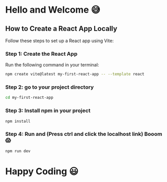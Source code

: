 # Hello and Welcome 😅

## How to Create a React App Locally

Follow these steps to set up a React app using Vite:

### Step 1: Create the React App
Run the following command in your terminal:
```bash
npm create vite@latest my-first-react-app -- --template react
```
### Step 2: go to your project directory
```bash
cd my-first-react-app
```
### Step 3: Install npm in your project
```bash
npm install
```
### Step 4: Run and (Press ctrl and click the localhost link) Booom 😱
```bash
npm run dev
```
# Happy Coding 😃
